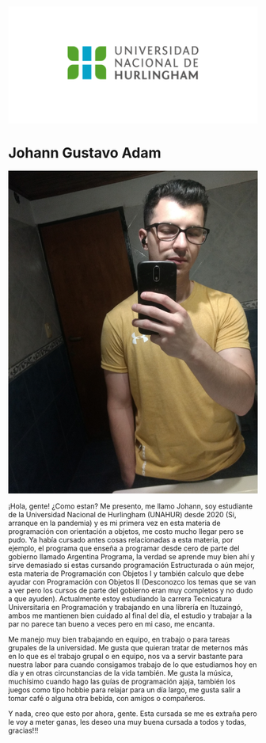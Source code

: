 ![Logo UNAHUR](./assets/UNAHUR.png)

# Johann Gustavo Adam

![JohannAdam](./assets/JohannAdam.jpg)

¡Hola, gente! ¿Como estan? Me presento, me llamo Johann, soy estudiante de la Universidad Nacional de Hurlingham (UNAHUR) desde 2020 (Si, arranque en la pandemia) y es mi primera vez en esta materia de programación con orientación a objetos, me costo mucho llegar pero se pudo. Ya había cursado antes cosas relacionadas a esta materia, por ejemplo, el programa que enseña a programar desde cero de parte del gobierno llamado Argentina Programa, la verdad se aprende muy bien ahí y sirve demasiado si estas cursando programación Estructurada o aún mejor, esta materia de Programación con Objetos I y también calculo que debe ayudar con Programación con Objetos II (Desconozco los temas que se van a ver pero los cursos de parte del gobierno eran muy completos y no dudo a que ayuden).
Actualmente estoy estudiando la carrera Tecnicatura Universitaria en Programación y trabajando en una librería en Ituzaingó, ambos me mantienen bien cuidado al final del día, el estudio y trabajar a la par no parece tan bueno a veces pero en mi caso, me encanta.

Me manejo muy bien trabajando en equipo, en trabajo o para tareas grupales de la universidad. Me gusta que quieran tratar de meternos más en lo que es el trabajo grupal o en equipo, nos va a servir bastante para nuestra labor para cuando consigamos trabajo de lo que estudiamos hoy en día y en otras circunstancias de la vida también. Me gusta la música, muchísimo cuando hago las guías de programación ajaja, también los juegos como tipo hobbie para relajar para un día largo, me gusta salir a tomar café o alguna otra bebida, con amigos o compañeros.

Y nada, creo que esto por ahora, gente. Esta cursada se me es extraña pero le voy a meter ganas, les deseo una muy buena cursada a todos y todas, gracias!!!


